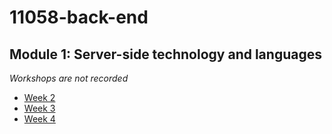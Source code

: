 # 11058-back-end
## Module 1: Server-side technology and languages


_Workshops are not recorded_

*   [Week 2](2.md)
*   [Week 3](3.md)
*   [Week 4](4.md)
